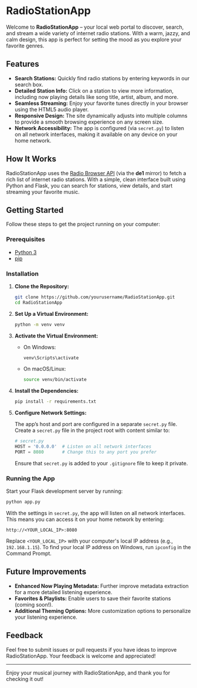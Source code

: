 # RadioStationApp

Welcome to **RadioStationApp** – your local web portal to discover, search, and stream a wide variety of internet radio stations. With a warm, jazzy, and calm design, this app is perfect for setting the mood as you explore your favorite genres.

## Features

- **Search Stations:** Quickly find radio stations by entering keywords in our search box.
- **Detailed Station Info:** Click on a station to view more information, including now playing details like song title, artist, album, and more.
- **Seamless Streaming:** Enjoy your favorite tunes directly in your browser using the HTML5 audio player.
- **Responsive Design:** The site dynamically adjusts into multiple columns to provide a smooth browsing experience on any screen size.
- **Network Accessibility:** The app is configured (via `secret.py`) to listen on all network interfaces, making it available on any device on your home network.

## How It Works

RadioStationApp uses the [Radio Browser API](https://api.radio-browser.info/) (via the **de1** mirror) to fetch a rich list of internet radio stations. With a simple, clean interface built using Python and Flask, you can search for stations, view details, and start streaming your favorite music.

## Getting Started

Follow these steps to get the project running on your computer:

### Prerequisites

- [Python 3](https://www.python.org/downloads/)
- [pip](https://pip.pypa.io/en/stable/installation/)

### Installation

1. **Clone the Repository:**

   ```bash
   git clone https://github.com/yourusername/RadioStationApp.git
   cd RadioStationApp
   ```

2. **Set Up a Virtual Environment:**

   ```bash
   python -m venv venv
   ```

3. **Activate the Virtual Environment:**

   - On Windows:
     ```bash
     venv\Scripts\activate
     ```
   - On macOS/Linux:
     ```bash
     source venv/bin/activate
     ```

4. **Install the Dependencies:**

   ```bash
   pip install -r requirements.txt
   ```

5. **Configure Network Settings:**

   The app’s host and port are configured in a separate `secret.py` file. Create a `secret.py` file in the project root with content similar to:

   ```python
   # secret.py
   HOST = '0.0.0.0'  # Listen on all network interfaces
   PORT = 8080       # Change this to any port you prefer
   ```

   Ensure that `secret.py` is added to your `.gitignore` file to keep it private.

### Running the App

Start your Flask development server by running:

```bash
python app.py
```

With the settings in `secret.py`, the app will listen on all network interfaces. This means you can access it on your home network by entering:

```
http://<YOUR_LOCAL_IP>:8080
```

Replace `<YOUR_LOCAL_IP>` with your computer's local IP address (e.g., `192.168.1.15`). To find your local IP address on Windows, run `ipconfig` in the Command Prompt.

## Future Improvements

- **Enhanced Now Playing Metadata:** Further improve metadata extraction for a more detailed listening experience.
- **Favorites & Playlists:** Enable users to save their favorite stations (coming soon!).
- **Additional Theming Options:** More customization options to personalize your listening experience.

## Feedback

Feel free to submit issues or pull requests if you have ideas to improve RadioStationApp. Your feedback is welcome and appreciated!

---

Enjoy your musical journey with RadioStationApp, and thank you for checking it out!
```